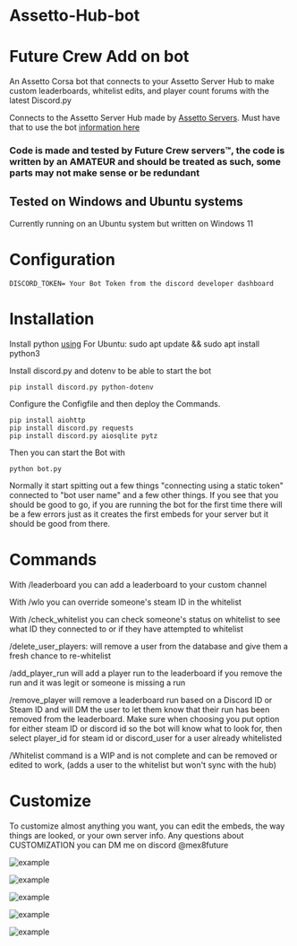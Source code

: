 # Assetto-Hub-bot

# Future Crew Add on bot

An Assetto Corsa bot that connects to your Assetto Server Hub to make custom leaderboards, whitelist edits, and player count forums with the latest Discord.py

Connects to the Assetto Server Hub made by [Assetto Servers](https://assettoserver.org/patreon-docs/plugins/PatreonHubPlugin). Must have that to use the bot [information here](https://assettoserver.org/patreon-docs/assettoserver-hub/)

### Code is made and tested by Future Crew servers™, the code is written by an AMATEUR and should be treated as such, some parts may not make sense or be redundant

## Tested on Windows and Ubuntu systems

Currently running on an Ubuntu system but written on Windows 11


# Configuration
```
DISCORD_TOKEN= Your Bot Token from the discord developer dashboard
```

# Installation
Install python [using](https://www.python.org/downloads/) 
For Ubuntu: sudo apt update && sudo apt install python3

Install discord.py and dotenv to be able to start the bot
```
pip install discord.py python-dotenv
```

Configure the Configfile and then deploy the Commands.
```
pip install aiohttp
pip install discord.py requests
pip install discord.py aiosqlite pytz
```

Then you can start the Bot with
```
python bot.py
```
Normally it start spitting out a few things "connecting using a static token" connected to "bot user name" and a few other things. If you see that you should be good to go, if you are running the bot for the first time there will be a few errors just as it creates the first embeds for your server but it should be good from there.

# Commands
With /leaderboard you can add a leaderboard to your custom channel

With /wlo you can override someone's steam ID in the whitelist 

With /check_whitelist you can check someone's status on whitelist to see what ID they connected to or if they have attempted to whitelist

/delete_user_players: will remove a user from the database and give them a fresh chance to re-whitelist 

/add_player_run will add a player run to the leaderboard if you remove the run and it was legit or someone is missing a run

/remove_player will remove a leaderboard run based on a Discord ID or Steam ID and will DM the user to let them know that their run has been removed from the leaderboard. Make sure when choosing you put option for either steam ID or discord id so the bot will know what to look for, then select player_id for steam id or discord_user for a user already whitelisted

/Whitelist command is a WIP and is not complete and can be removed or edited to work, (adds a user to the whitelist but won't sync with the hub)


# Customize
To customize almost anything you want, you can edit the embeds, the way things are looked, or your own server info. Any questions about CUSTOMIZATION you can DM me on discord @mex8future


![example](https://media.discordapp.net/attachments/1187595037937250315/1342666951947849798/image.png?ex=67ba778a&is=67b9260a&hm=5612474b2f7f9439b85115a8f72ef47b645486000fed3d3a740f5b827f30cf09&=&format=webp&quality=lossless&width=347&height=671)

![example](https://media.discordapp.net/attachments/1187595037937250315/1342668345815601233/Screenshot_2025-02-21_171936.png?ex=67ba78d7&is=67b92757&hm=ee605fcf583857cecb7bad33e3804dfb5fc48ed198bf0fe827002aeffe12f69f&=&format=webp&quality=lossless)

![example](https://media.discordapp.net/attachments/1187595037937250315/1342668820627722301/Screenshot_2025-02-21_172017.png?ex=67ba7948&is=67b927c8&hm=e7c128c2adff0b7fd3108bb4a491841ea4258db65e7c26dcb89bb286aef6f9ae&=&format=webp&quality=lossless)

![example](https://media.discordapp.net/attachments/1187595037937250315/1342668038167728342/Screenshot_2025-02-21_172043.png?ex=67ba788d&is=67b9270d&hm=1aeb74e08673d1be68f3d0fad6920c75d9752d817bfa15cee899fe6bdab628e9&=&format=webp&quality=lossless)

![example](https://media.discordapp.net/attachments/1187595037937250315/1342667611070140507/image.png?ex=67ba7828&is=67b926a8&hm=6463f25ce234c665012c5fba76b45e67689efbaed978a8b350a36c549622a33c&=&format=webp&quality=lossless)
